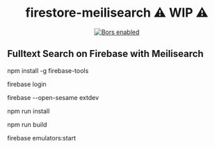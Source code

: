 <h1 align="center">firestore-meilisearch ⚠ WIP ⚠️</h1>

<p align="center">
  <a href="https://app.bors.tech/repositories/35984"><img src="https://bors.tech/images/badge_small.svg" alt="Bors enabled"></a>
</p>

## Fulltext Search on Firebase with Meilisearch

npm install -g firebase-tools

firebase login

firebase --open-sesame extdev

npm run install

npm run build

firebase emulators:start
